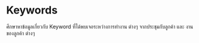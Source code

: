 # Keywords

ศึกษาหาข้อมูลเกี่ยวกับ Keyword ที่ได้พบเจอระหว่างการทำงาน ต่างๆ จากประชุมกับลูกค้า และ งานของลูกค้า ต่างๆ 